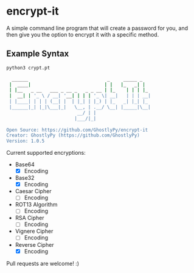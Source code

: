 # encrypt-it

A simple command line program that will create a password for you, and then give you the option to encrypt it with a specific method.

## Example Syntax
```bash
python3 crypt.pt

  ______                             _     _____ _   
 |  ____|                           | |   |_   _| |  
 | |__   _ __   ___ _ __ _   _ _ __ | |_    | | | |_ 
 |  __| | '_ \ / __| '__| | | | '_ \| __|   | | | __|
 | |____| | | | (__| |  | |_| | |_) | |_   _| |_| |_ 
 |______|_| |_|\___|_|   \__, | .__/ \__| |_____|\__|
                          __/ | |                    
                         |___/|_|
                         
Open Source: https://github.com/GhostlyPy/encrypt-it
Creator: GhostlyPy (https://github.com/GhostlyPy)
Version: 1.0.5
```

Current supported encryptions:

- Base64
  - [x] Encoding
- Base32
  - [x] Encoding
- Caesar Cipher
  - [ ] Encoding
- ROT13 Algorithm
  - [ ] Encoding
- RSA Cipher
  - [ ] Encoding
- Vignere Cipher
  - [ ] Encoding
- Reverse Cipher
  - [x] Encoding

Pull requests are welcome! :)
